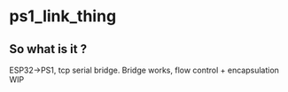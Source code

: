 # ps1_link_thing

## So what is it ?
ESP32->PS1, tcp serial bridge. Bridge works, flow control + encapsulation WIP
